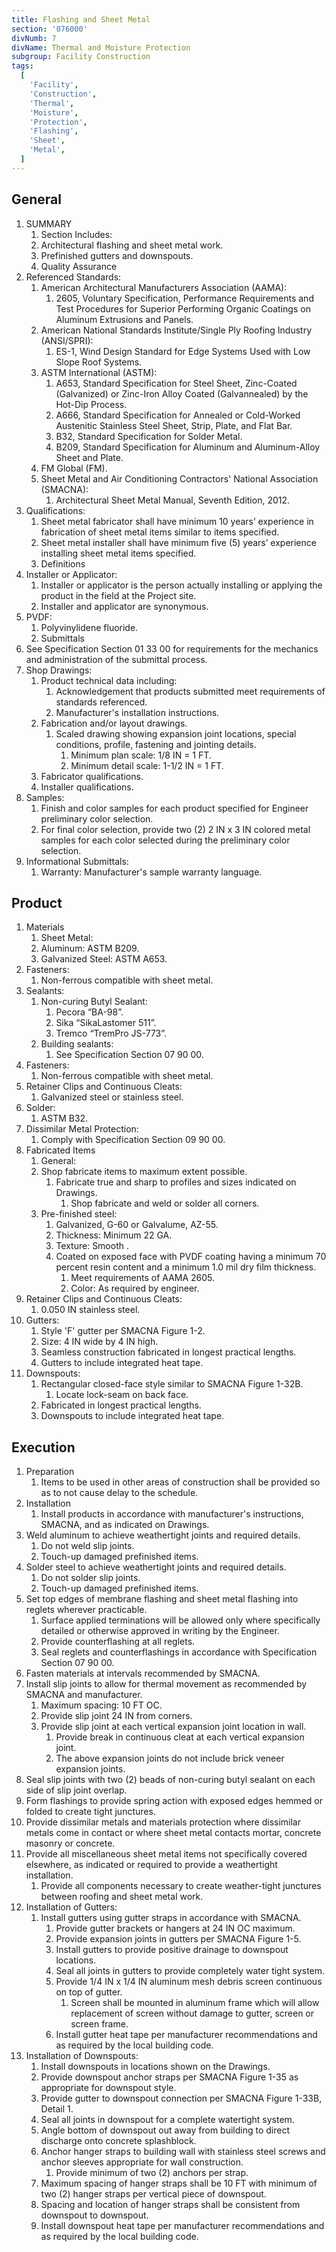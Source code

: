 ```yaml
---
title: Flashing and Sheet Metal
section: '076000'
divNumb: 7
divName: Thermal and Moisture Protection
subgroup: Facility Construction
tags:
  [
    'Facility',
    'Construction',
    'Thermal',
    'Moisture',
    'Protection',
    'Flashing',
    'Sheet',
    'Metal',
  ]
---
```


## General

1. SUMMARY
   1. Section Includes:
   1. Architectural flashing and sheet metal work.
   1. Prefinished gutters and downspouts.
   1. Quality Assurance
2. Referenced Standards:
   1. American Architectural Manufacturers Association (AAMA):
      1. 2605, Voluntary Specification, Performance Requirements and Test Procedures for Superior Performing Organic Coatings on Aluminum Extrusions and Panels.
   2. American National Standards Institute/Single Ply Roofing Industry (ANSI/SPRI):
      1. ES-1, Wind Design Standard for Edge Systems Used with Low Slope Roof Systems.
   3. ASTM International (ASTM):
      1. A653, Standard Specification for Steel Sheet, Zinc-Coated (Galvanized) or Zinc-Iron Alloy Coated (Galvannealed) by the Hot-Dip Process.
      2. A666, Standard Specification for Annealed or Cold-Worked Austenitic Stainless Steel Sheet, Strip, Plate, and Flat Bar.
      3. B32, Standard Specification for Solder Metal.
      4. B209, Standard Specification for Aluminum and Aluminum-Alloy Sheet and Plate.
   4. FM Global (FM).
   5. Sheet Metal and Air Conditioning Contractors' National Association (SMACNA):
      1. Architectural Sheet Metal Manual, Seventh Edition, 2012.
3. Qualifications:
   1. Sheet metal fabricator shall have minimum 10 years’ experience in fabrication of sheet metal items similar to items specified.
   2. Sheet metal installer shall have minimum five (5) years’ experience installing sheet metal items specified.
   3. Definitions
4. Installer or Applicator:
   1. Installer or applicator is the person actually installing or applying the product in the field at the Project site.
   2. Installer and applicator are synonymous.
5. PVDF:
   1. Polyvinylidene fluoride.
   1. Submittals
6. See Specification Section 01 33 00 for requirements for the mechanics and administration of the submittal process.
7. Shop Drawings:
   1. Product technical data including:
      1. Acknowledgement that products submitted meet requirements of standards referenced.
      2. Manufacturer's installation instructions.
   2. Fabrication and/or layout drawings.
      1. Scaled drawing showing expansion joint locations, special conditions, profile, fastening and jointing details.
         1. Minimum plan scale: 1/8 IN = 1 FT.
         2. Minimum detail scale: 1-1/2 IN = 1 FT.
   3. Fabricator qualifications.
   4. Installer qualifications.
8. Samples:
   1. Finish and color samples for each product specified for Engineer preliminary color selection.
   2. For final color selection, provide two (2) 2 IN x 3 IN colored metal samples for each color selected during the preliminary color selection.
9. Informational Submittals:
   1. Warranty: Manufacturer's sample warranty language.

## Product

1. Materials
   1. Sheet Metal:
   1. Aluminum: ASTM B209.
   1. Galvanized Steel: ASTM A653.
2. Fasteners:
   1. Non-ferrous compatible with sheet metal.
3. Sealants:
   1. Non-curing Butyl Sealant:
      1. Pecora “BA-98”.
      2. Sika “SikaLastomer 511”.
      3. Tremco “TremPro JS-773”.
   2. Building sealants:
      1. See Specification Section 07 90 00.
4. Fasteners:
   1. Non-ferrous compatible with sheet metal.
5. Retainer Clips and Continuous Cleats:
   1. Galvanized steel or stainless steel.
6. Solder:
   1. ASTM B32.
7. Dissimilar Metal Protection:
   1. Comply with Specification Section 09 90 00.
8. Fabricated Items
   1. General:
   1. Shop fabricate items to maximum extent possible.
      1. Fabricate true and sharp to profiles and sizes indicated on Drawings.
         1. Shop fabricate and weld or solder all corners.
   1. Pre-finished steel:
      1. Galvanized, G-60 or Galvalume, AZ-55.
      2. Thickness: Minimum 22 GA.
      3. Texture: Smooth .
      4. Coated on exposed face with PVDF coating having a minimum 70 percent resin content and a minimum 1.0 mil dry film thickness.
         1. Meet requirements of AAMA 2605.
         2. Color: As required by engineer.
9. Retainer Clips and Continuous Cleats:
   1. 0.050 IN stainless steel.
10. Gutters:
    1. Style 'F' gutter per SMACNA Figure 1-2.
    2. Size: 4 IN wide by 4 IN high.
    3. Seamless construction fabricated in longest practical lengths.
    4. Gutters to include integrated heat tape.
11. Downspouts:
    1. Rectangular closed-face style similar to SMACNA Figure 1-32B.
       1. Locate lock-seam on back face.
    2. Fabricated in longest practical lengths.
    3. Downspouts to include integrated heat tape.

## Execution

1. Preparation
   1. Items to be used in other areas of construction shall be provided so as to not cause delay to the schedule.
1. Installation
   1. Install products in accordance with manufacturer's instructions, SMACNA, and as indicated on Drawings.
1. Weld aluminum to achieve weathertight joints and required details.
   1. Do not weld slip joints.
   2. Touch-up damaged prefinished items.
1. Solder steel to achieve weathertight joints and required details.
   1. Do not solder slip joints.
   2. Touch-up damaged prefinished items.
1. Set top edges of membrane flashing and sheet metal flashing into reglets wherever practicable.
   1. Surface applied terminations will be allowed only where specifically detailed or otherwise approved in writing by the Engineer.
   2. Provide counterflashing at all reglets.
   3. Seal reglets and counterflashings in accordance with Specification Section 07 90 00.
1. Fasten materials at intervals recommended by SMACNA.
1. Install slip joints to allow for thermal movement as recommended by SMACNA and manufacturer.
   1. Maximum spacing: 10 FT OC.
   2. Provide slip joint 24 IN from corners.
   3. Provide slip joint at each vertical expansion joint location in wall.
      1. Provide break in continuous cleat at each vertical expansion joint.
      2. The above expansion joints do not include brick veneer expansion joints.
1. Seal slip joints with two (2) beads of non-curing butyl sealant on each side of slip joint overlap.
1. Form flashings to provide spring action with exposed edges hemmed or folded to create tight junctures.
1. Provide dissimilar metals and materials protection where dissimilar metals come in contact or where sheet metal contacts mortar, concrete masonry or concrete.
1. Provide all miscellaneous sheet metal items not specifically covered elsewhere, as indicated or required to provide a weathertight installation.
   1. Provide all components necessary to create weather-tight junctures between roofing and sheet metal work.
1. Installation of Gutters:
   1. Install gutters using gutter straps in accordance with SMACNA.
      1. Provide gutter brackets or hangers at 24 IN OC maximum.
      2. Provide expansion joints in gutters per SMACNA Figure 1-5.
      3. Install gutters to provide positive drainage to downspout locations.
      4. Seal all joints in gutters to provide completely water tight system.
      5. Provide 1/4 IN x 1/4 IN aluminum mesh debris screen continuous on top of gutter.
         1. Screen shall be mounted in aluminum frame which will allow replacement of screen without damage to gutter, screen or screen frame.
      6. Install gutter heat tape per manufacturer recommendations and as required by the local building code.
1. Installation of Downspouts:
   1. Install downspouts in locations shown on the Drawings.
   2. Provide downspout anchor straps per SMACNA Figure 1-35 as appropriate for downspout style.
   3. Provide gutter to downspout connection per SMACNA Figure 1-33B, Detail 1.
   4. Seal all joints in downspout for a complete watertight system.
   5. Angle bottom of downspout out away from building to direct discharge onto concrete splashblock.
   6. Anchor hanger straps to building wall with stainless steel screws and anchor sleeves appropriate for wall construction.
      1. Provide minimum of two (2) anchors per strap.
   7. Maximum spacing of hanger straps shall be 10 FT with minimum of two (2) hanger straps per vertical piece of downspout.
   8. Spacing and location of hanger straps shall be consistent from downspout to downspout.
   9. Install downspout heat tape per manufacturer recommendations and as required by the local building code.
